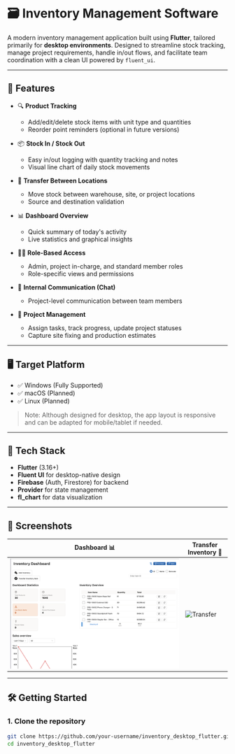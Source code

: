 # 🗃️ Inventory Management Software

A modern inventory management application built using **Flutter**, tailored primarily for **desktop environments**. Designed to streamline stock tracking, manage project requirements, handle in/out flows, and facilitate team coordination with a clean UI powered by `fluent_ui`.

---

## 🚀 Features

- 🔍 **Product Tracking**
  - Add/edit/delete stock items with unit type and quantities
  - Reorder point reminders (optional in future versions)

- 📦 **Stock In / Stock Out**
  - Easy in/out logging with quantity tracking and notes
  - Visual line chart of daily stock movements

- 🔄 **Transfer Between Locations**
  - Move stock between warehouse, site, or project locations
  - Source and destination validation

- 📊 **Dashboard Overview**
  - Quick summary of today's activity
  - Live statistics and graphical insights

- 🧑‍💼 **Role-Based Access**
  - Admin, project in-charge, and standard member roles
  - Role-specific views and permissions

- 💬 **Internal Communication (Chat)**
  - Project-level communication between team members

- 📁 **Project Management**
  - Assign tasks, track progress, update project statuses
  - Capture site fixing and production estimates

---

## 🖥️ Target Platform

- ✅ Windows (Fully Supported)
- ✅ macOS (Planned)
- ✅ Linux (Planned)

> Note: Although designed for desktop, the app layout is responsive and can be adapted for mobile/tablet if needed.

---

## 🧱 Tech Stack

- **Flutter** (3.16+)
- **Fluent UI** for desktop-native design
- **Firebase** (Auth, Firestore) for backend
- **Provider** for state management
- **fl_chart** for data visualization

---

## 📸 Screenshots

| Dashboard 📊 | Transfer Inventory 🔄 |
|--------------|----------------------|
| ![Dashboard](assets/screenshots/dashboard.png) | ![Transfer](assets/screenshots/transfer_inventory.png) |

---

## 🛠️ Getting Started

### 1. Clone the repository

```bash
git clone https://github.com/your-username/inventory_desktop_flutter.git
cd inventory_desktop_flutter

